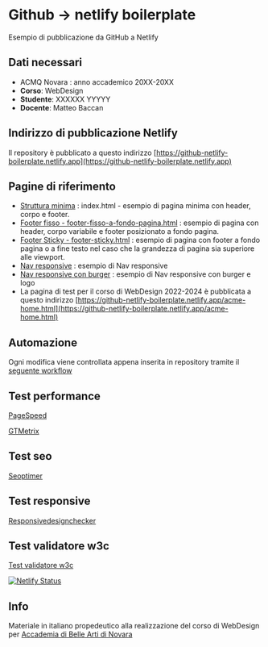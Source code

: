 # Github -> netlify boilerplate

Esempio di pubblicazione da GitHub a Netlify

## Dati necessari

- ACMQ Novara : anno accademico 20XX-20XX
- __Corso__: WebDesign
- __Studente__: XXXXXX YYYYY
- __Docente__: Matteo Baccan

## Indirizzo di pubblicazione Netlify

Il repository è pubblicato a questo indirizzo [https://github-netlify-boilerplate.netlify.app](https://github-netlify-boilerplate.netlify.app)

## Pagine di riferimento

- [Struttura minima](https://github-netlify-boilerplate.netlify.app/index.html) : index.html - esempio di pagina minima con header, corpo e footer.
- [Footer fisso - footer-fisso-a-fondo-pagina.html](https://github-netlify-boilerplate.netlify.app/footer-fisso-a-fondo-pagina.html) : esempio di pagina con header, corpo variabile e footer posizionato a fondo pagina.
- [Footer Sticky - footer-sticky.html](https://github-netlify-boilerplate.netlify.app/footer-sticky.html) : esempio di pagina con footer a fondo pagina o a fine testo nel caso che la grandezza di pagina sia superiore alle viewport.
- [Nav responsive](https://github-netlify-boilerplate.netlify.app/nav-responsive.html) : esempio di Nav responsive
- [Nav responsive con burger](https://github-netlify-boilerplate.netlify.app/nav-responsive2.html) : esempio di Nav responsive con burger e logo
- La pagina di test per il corso di WebDesign 2022-2024 è pubblicata a questo indirizzo [https://github-netlify-boilerplate.netlify.app/acme-home.html](https://github-netlify-boilerplate.netlify.app/acme-home.html)

## Automazione

Ogni modifica viene controllata appena inserita in repository tramite il [seguente workflow](https://github.com/matteobaccan/github-netlify-boilerplate/blob/main/.github/workflows/main.yml)

## Test performance

[PageSpeed](https://pagespeed.web.dev/report?url=https%3A%2F%2Fgithub-netlify-boilerplate.netlify.app%2F)

[GTMetrix](https://gtmetrix.com/reports/github-netlify-boilerplate.netlify.app/6oLETqoh/)

## Test seo

[Seoptimer](https://www.seoptimer.com/github-netlify-boilerplate.netlify.app)

## Test responsive

[Responsivedesignchecker](https://responsivedesignchecker.com/checker.php?url=https%3A%2F%2Fgithub-netlify-boilerplate.netlify.app%2Facme-home.html&width=1400&height=700)

## Test validatore w3c

[Test validatore w3c](https://validator.w3.org/nu/?doc=https%3A%2F%2Fgithub-netlify-boilerplate.netlify.app%2Facme-home.html)

[![Netlify Status](https://api.netlify.com/api/v1/badges/70026311-956c-41d1-819d-633391ab5ff2/deploy-status)](https://app.netlify.com/sites/github-netlify-boilerplate/deploys)

## Info

Materiale in italiano propedeutico alla realizzazione del corso di WebDesign per [Accademia di Belle Arti di Novara](http://www.acmenovara.it/)
